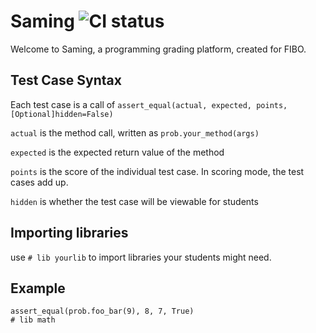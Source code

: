 # Saming ![CI status](https://img.shields.io/badge/release-v0.1-blue.svg)
Welcome to Saming, a programming grading platform, created for FIBO.

## Test Case Syntax

Each test case is a call of `assert_equal(actual, expected, points, [Optional]hidden=False)`

`actual` is the method call, written as `prob.your_method(args)`

`expected` is the expected return value of the method

`points` is the score of the individual test case. In scoring mode, the test cases add up.

`hidden` is whether the test case will be viewable for students

## Importing libraries

use `# lib yourlib` to import libraries your students might need.

## Example

```
assert_equal(prob.foo_bar(9), 8, 7, True)
# lib math
```
